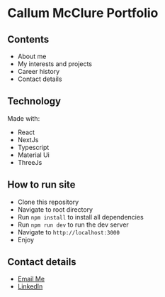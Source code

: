 # Callum McClure Portfolio

## Contents

- About me
- My interests and projects
- Career history
- Contact details

## Technology

Made with:

- React
- NextJs
- Typescript
- Material Ui
- ThreeJs

## How to run site

- Clone this repository
- Navigate to root directory
- Run `npm install` to install all dependencies
- Run `npm run dev` to run the dev server
- Navigate to `http://localhost:3000`
- Enjoy

## Contact details

- [Email Me](mailto:callum.mcclure98@gmail.com)
- [LinkedIn](https://www.linkedin.com/in/callum-mcclure/)

